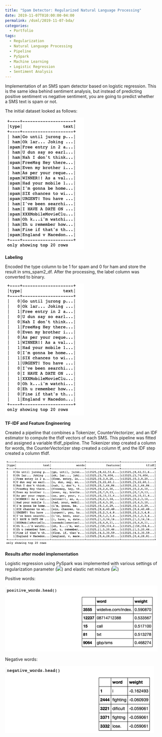 ```yaml
---
title: "Spam Detector: Regularized Natural Language Processing"
date: 2019-11-07T010:00:00-04:00
permalink: /dsml/2019-11-07-bda/
categories:
  - Portfolio
tags:
  - Regularization
  - Natural Language Processing
  - Pipeline
  - PySpark
  - Machine Learning
  - Logistic Regression
  - Sentiment Analysis
---
```

Implementation of an SMS spam detector based on logistic regression. This is the same idea behind sentiment analysis, but instead of predicting positive sentiment vs negative sentiment, you are going to predict whether a SMS text is spam or not.

The initial dataset looked as follows:

<img src="/assets/images/big-data-analytics/wk3-step1.png?raw=true"/>

**Labeling**

Encoded the type column to be 1 for spam and 0 for ham and store the result in sms_spam2_df. After the processing, the label column was converted to binary.

<img src="/assets/images/big-data-analytics/wk3-step2.png?raw=true"/>

**TF-IDF and Feature Engineering**

Created a pipeline that combines a Tokenizer, CounterVectorizer, and an IDF estimator to compute the tfidf vectors of each SMS. This pipeline was fitted and assigned a variable tfidf_pipeline. The Tokenizer step created a column for words, the CounterVectorizer step created a column tf, and the IDF step created a column tfidf.

<img src="/assets/images/big-data-analytics/wk3-step3.png?raw=true"/>

**Results after model implementation**

Logistic regression using PySpark was implemented with various settings of regularization parameter (<img src="https://latex.codecogs.com/gif.latex?\lambda"/>) and elastic net mixture (<img src="https://latex.codecogs.com/gif.latex?\alpha"/>)

Positive words:

<img src="/assets/images/big-data-analytics/positive-words.png?raw=true"/>

Negative words: 

<img src="/assets/images/big-data-analytics/negative-words.png?raw=true"/>
